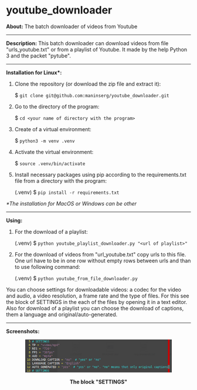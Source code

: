 # youtube_downloader

**About:** The batch downloader of videos from Youtube

<hr>

**Description:** This batch downloader can download videos from file "urls_youtube.txt" or from a playlist of Youtube. It made by the help Python 3 and the packet "pytube".

<hr>

<b>Installation for Linux*:</b>

1. Clone the repository (or download the zip file and extract it):

    $ `git clone git@github.com:maninserg/youtube_downloader.git`

2. Go to the directory of the program:
   
    $ `cd <your name of directory with the program>`

2. Create of a virtual environment:

    $ `python3 -m venv .venv`

3. Activate the virtual environment:

    $ `source .venv/bin/activate`

3. Install necessary packages using pip according to the requirements.txt file from a directory with the program:

    (.venv) $ `pip install -r requirements.txt`

<i>*The installation for MacOS or Windows can be other</i>

<hr>

<b>Using:</b>

1. For the download of a playlist:

    (.venv) $ `python youtube_playlist_downloader.py "<url of playlist>"`

2. For the download of videos from "url_youtube.txt" copy urls to this file. One url have to be in one row without empty rows between urls and than to use following command:
     
    (.venv) $ `python youtube_from_file_downloader.py`

You can сhoose settings for downloadable videos: a codec for the video and audio, a video resolution, a frame rate and the type of files. For this see the block of SETTINGS in the each of the files by opening it in a text editor. Also for download of a playlist you can choose the download of captions, them a language and original/auto-generated.

<hr>

**Screenshots:**

<p align="center">
  <img width = "400" src="screenshots/block_settings.png"/>
<p align="center"><b>The block "SETTINGS"</b><p align="center">
</p>

